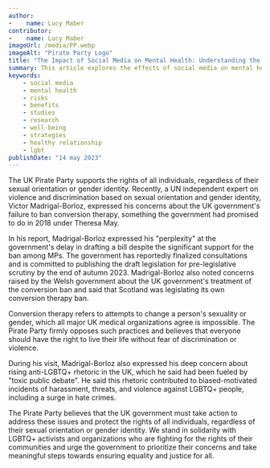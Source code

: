 ```yaml
---
author:
-    name: Lucy Maber
contributor:
-    name: Lucy Maber
imageUrl: /media/PP.webp
imageAlt: "Pirate Party Logo"
title: "The Impact of Social Media on Mental Health: Understanding the Risks and Benefits"
summary: This article explores the effects of social media on mental health, including both the potential risks and benefits. It discusses various studies and research on the topic, highlighting the ways that social media can both positively and negatively impact mental well-being. The article also offers tips and strategies for maintaining a healthy relationship with social media.
keywords: 
    - social media
    - mental health
    - risks
    - benefits
    - studies
    - research
    - well-being
    - strategies
    - healthy relationship
    - lgbt
publishDate: "14 may 2023"
---
```

The UK Pirate Party supports the rights of all individuals, regardless of their sexual orientation or gender identity. Recently, a UN independent expert on violence and discrimination based on sexual orientation and gender identity, Victor Madrigal-Borloz, expressed his concerns about the UK government's failure to ban conversion therapy, something the government had promised to do in 2018 under Theresa May.

In his report, Madrigal-Borloz expressed his "perplexity" at the government's delay in drafting a bill despite the significant support for the ban among MPs. The government has reportedly finalized consultations and is committed to publishing the draft legislation for pre-legislative scrutiny by the end of autumn 2023. Madrigal-Borloz also noted concerns raised by the Welsh government about the UK government's treatment of the conversion ban and said that Scotland was legislating its own conversion therapy ban.

Conversion therapy refers to attempts to change a person's sexuality or gender, which all major UK medical organizations agree is impossible. The Pirate Party firmly opposes such practices and believes that everyone should have the right to live their life without fear of discrimination or violence.

During his visit, Madrigal-Borloz also expressed his deep concern about rising anti-LGBTQ+ rhetoric in the UK, which he said had been fueled by "toxic public debate". He said this rhetoric contributed to biased-motivated incidents of harassment, threats, and violence against LGBTQ+ people, including a surge in hate crimes.

The Pirate Party believes that the UK government must take action to address these issues and protect the rights of all individuals, regardless of their sexual orientation or gender identity. We stand in solidarity with LGBTQ+ activists and organizations who are fighting for the rights of their communities and urge the government to prioritize their concerns and take meaningful steps towards ensuring equality and justice for all.